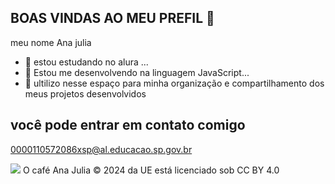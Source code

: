 ## BOAS VINDAS AO MEU PREFIL 👋

meu nome Ana julia

- 🔭 estou estudando no alura ...
- 🌱 Estou me desenvolvendo na linguagem JavaScript...
- 👯 ultilizo nesse espaço para minha organização e compartilhamento dos meus projetos desenvolvidos

## você pode entrar em contato comigo

0000110572086xsp@al.educacao.sp.gov.br

![](https://www.bing.com/th/id/OGC.9355a58dd77f8dcd1df4cdf2097af3aa?pid=1.7&rurl=https%3a%2f%2fmedia1.tenor.com%2fimages%2f9355a58dd77f8dcd1df4cdf2097af3aa%2ftenor.gif%3fitemid%3d5532131&ehk=oktXmTXQAy%2bu4A1inXi%2b4qYNRKaxcLcE%2bdNxjksHjvo%3d)
O café Ana Julia © 2024 da UE está licenciado sob CC BY 4.0



